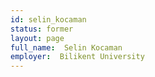 ```yaml
---
id: selin_kocaman
status: former
layout: page
full_name:  Selin Kocaman
employer:  Bilikent University
---
```

